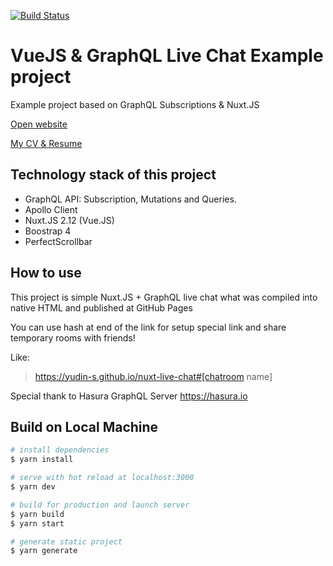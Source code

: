 [![Build Status](https://travis-ci.com/yudin-s/nuxt-live-chat.svg?branch=master)](https://travis-ci.com/yudin-s/nuxt-live-chat)

# VueJS & GraphQL Live Chat Example project 

Example project based on GraphQL Subscriptions & Nuxt.JS

[Open website](https://yudin-s.github.io/nuxt-live-chat)

[My CV & Resume](https://yudin-s.github.io/)

## Technology stack of this project 

- GraphQL API: Subscription, Mutations and Queries. 
- Apollo Client 
- Nuxt.JS 2.12 (Vue.JS)
- Boostrap 4 
- PerfectScrollbar 

## How to use 

This project is simple Nuxt.JS + GraphQL live chat what was compiled 
into native HTML and published at GitHub Pages  

You can use hash at end of the link for setup special link and share 
temporary rooms with friends! 

Like: 

> https://yudin-s.github.io/nuxt-live-chat#[chatroom name]

Special thank to Hasura GraphQL Server
https://hasura.io

## Build on Local Machine

```bash
# install dependencies
$ yarn install

# serve with hot reload at localhost:3000
$ yarn dev

# build for production and launch server
$ yarn build
$ yarn start

# generate static project
$ yarn generate
```
